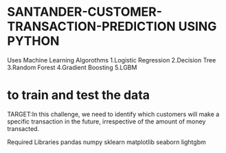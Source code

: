 # SANTANDER-CUSTOMER-TRANSACTION-PREDICTION USING PYTHON 
Uses Machine Learning Algorothms
1.Logistic Regression
2.Decision Tree
3.Random Forest
4.Gradient Boosting
5.LGBM
# to train and test the data

TARGET:In this challenge, we need to identify which customers will make a specific transaction in the future, irrespective of the amount of money transacted.

Required Libraries
pandas
numpy
sklearn
matplotlib
seaborn
lightgbm
